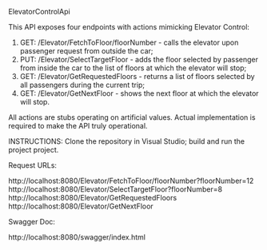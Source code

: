 ElevatorControlApi

This API exposes four endpoints with actions mimicking Elevator Control:

1) GET: /Elevator/FetchToFloor/floorNumber - calls the elevator upon passenger request from outside the car;
2) PUT: /Elevator/SelectTargetFloor - adds the floor selected by passenger from inside the car to the list of floors at which the elevator will stop;
3) GET: /Elevator/GetRequestedFloors - returns a list of floors selected by all passengers during the current trip;
4) GET: /Elevator/GetNextFloor - shows the next floor at which the elevator will stop.

All actions are stubs operating on artificial values. Actual implementation is required to make the API truly operational.

INSTRUCTIONS:
Clone the repository in Visual Studio; build and run the project project.

Request URLs:

http://localhost:8080/Elevator/FetchToFloor/floorNumber?floorNumber=12 
http://localhost:8080/Elevator/SelectTargetFloor?floorNumber=8
http://localhost:8080/Elevator/GetRequestedFloors
http://localhost:8080/Elevator/GetNextFloor

Swagger Doc:

http://localhost:8080/swagger/index.html